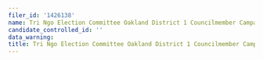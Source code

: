 ```yaml
---
filer_id: '1426138'
name: Tri Ngo Election Committee Oakland District 1 Councilmember Campaign 2020
candidate_controlled_id: ''
data_warning: 
title: Tri Ngo Election Committee Oakland District 1 Councilmember Campaign 2020
---
```

